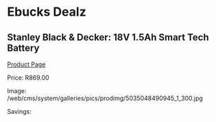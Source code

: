 
# Ebucks Dealz
## Stanley Black & Decker: 18V 1.5Ah Smart Tech Battery
[Product Page](https://www.ebucks.com/web/shop/productSelected.do?prodId=381624464&catId=370101825)

Price: R869.00

Image: /web/cms/system/galleries/pics/prodimg/5035048490945_1_300.jpg

Savings: 


	